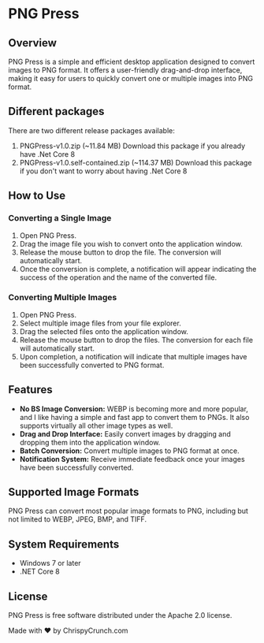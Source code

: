 # PNG Press

## Overview
PNG Press is a simple and efficient desktop application designed to convert images to PNG format. It offers a user-friendly drag-and-drop interface, making it easy for users to quickly convert one or multiple images into PNG format.

## Different packages
There are two different release packages available:
1. PNGPress-v1.0.zip (~11.84 MB)
Download this package if you already have .Net Core 8
2. PNGPress-v1.0.self-contained.zip (~114.37 MB)
Download this package if you don't want to worry about having .Net Core 8

## How to Use

### Converting a Single Image
1. Open PNG Press.
4. Drag the image file you wish to convert onto the application window.
5. Release the mouse button to drop the file. The conversion will automatically start.
6. Once the conversion is complete, a notification will appear indicating the success of the operation and the name of the converted file.

### Converting Multiple Images
1. Open PNG Press.
4. Select multiple image files from your file explorer.
5. Drag the selected files onto the application window.
6. Release the mouse button to drop the files. The conversion for each file will automatically start.
7. Upon completion, a notification will indicate that multiple images have been successfully converted to PNG format.

## Features
- **No BS Image Conversion:** WEBP is becoming more and more popular, and I like having a simple and fast app to convert them to PNGs. It also supports virtually all other image types as well.
- **Drag and Drop Interface:** Easily convert images by dragging and dropping them into the application window.
- **Batch Conversion:** Convert multiple images to PNG format at once.
- **Notification System:** Receive immediate feedback once your images have been successfully converted.

## Supported Image Formats
PNG Press can convert most popular image formats to PNG, including but not limited to WEBP, JPEG, BMP, and TIFF.

## System Requirements
- Windows 7 or later
- .NET Core 8

## License
PNG Press is free software distributed under the Apache 2.0 license.

Made with ♥ by ChrispyCrunch.com
